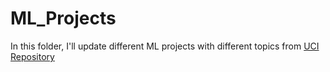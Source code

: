 # ML_Projects

In this folder, I'll update different ML projects with different topics from [UCI Repository](http://archive.ics.uci.edu/ml/index.php)
